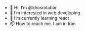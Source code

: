 - 👋 Hi, I’m @khosrotabar
- 👀 I’m interested in web developing
- 🌱 I’m currently learning react
- 📫 How to reach me.
I am in Iran

<!---
khosrotabar/khosrotabar is a ✨ special ✨ repository because its `README.md` (this file) appears on your GitHub profile.
You can click the Preview link to take a look at your changes.
--->
